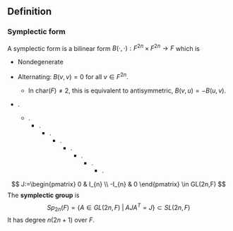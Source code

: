## Definition
### Symplectic form
A symplectic form is a bilinear form $B(\cdot,\cdot):F^{2n} \times F^{2n} \to F$ which is
- Nondegenerate
- Alternating: $B(v,v)=0$ for all $v\in F^{2n}$.
	- In $\text{char}(F)\neq 2$, this is equivalent to antisymmetric, $B(v,u)=-B(u,v)$.

- .
	- .
		- .
			- .
				- .
					- .
						- .
							- .
								- .




$$
J:=\begin{pmatrix}
0 & I_{n} \\
-I_{n} & 0
\end{pmatrix} \in GL(2n,F)
$$
The **symplectic group** is $$
Sp_{2n}(F)=\{ A \in GL(2n, F) \; | \; AJA^T =J\} \subset SL(2n,F)
$$
It has degree $n(2n+1)$ over $F$.